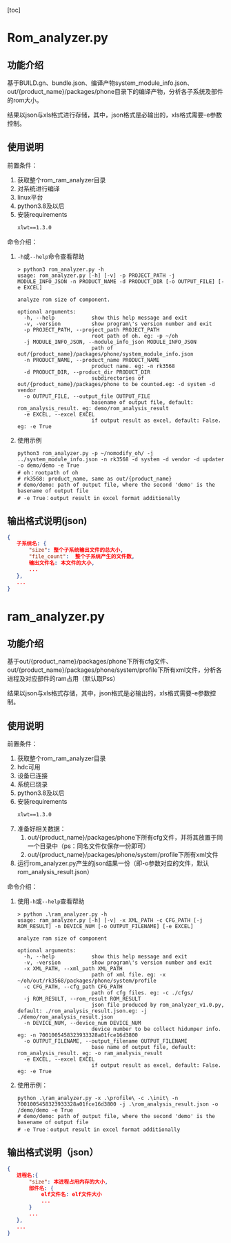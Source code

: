 [toc]

# Rom_analyzer.py

## 功能介绍

基于BUILD.gn、bundle.json、编译产物system_module_info.json、out/{product_name}/packages/phone目录下的编译产物，分析各子系统及部件的rom大小。

结果以json与xls格式进行存储，其中，json格式是必输出的，xls格式需要-e参数控制。

## 使用说明

前置条件：

1. 获取整个rom_ram_analyzer目录
1. 对系统进行编译
1. linux平台
1. python3.8及以后
1. 安装requirements
    ```txt
    xlwt==1.3.0
    ```

命令介绍：

1. `-h`或`--help`命令查看帮助
   ```shell
   > python3 rom_analyzer.py -h
   usage: rom_analyzer.py [-h] [-v] -p PROJECT_PATH -j MODULE_INFO_JSON -n PRODUCT_NAME -d PRODUCT_DIR [-o OUTPUT_FILE] [-e EXCEL]
   
   analyze rom size of component.
   
   optional arguments:
     -h, --help            show this help message and exit
     -v, -version          show program\'s version number and exit
     -p PROJECT_PATH, --project_path PROJECT_PATH
                           root path of oh. eg: -p ~/oh
     -j MODULE_INFO_JSON, --module_info_json MODULE_INFO_JSON
                           path of out/{product_name}/packages/phone/system_module_info.json
     -n PRODUCT_NAME, --product_name PRODUCT_NAME
                           product name. eg: -n rk3568
     -d PRODUCT_DIR, --product_dir PRODUCT_DIR
                           subdirectories of out/{product_name}/packages/phone to be counted.eg: -d system -d vendor
     -o OUTPUT_FILE, --output_file OUTPUT_FILE
                           basename of output file, default: rom_analysis_result. eg: demo/rom_analysis_result
     -e EXCEL, --excel EXCEL
                           if output result as excel, default: False. eg: -e True
   ```
1. 使用示例
   ```shell
   python3 rom_analyzer.py -p ~/nomodify_oh/ -j ../system_module_info.json -n rk3568 -d system -d vendor -d updater -o demo/demo -e True
   # oh：rootpath of oh
   # rk3568: product_name, same as out/{product_name}
   # demo/demo: path of output file, where the second 'demo' is the basename of output file
   # -e True：output result in excel format additionally
   ```

## 输出格式说明(json)


```json
{
   子系统名: {
       "size": 整个子系统输出文件的总大小,
       "file_count":  整个子系统产生的文件数,
       输出文件名: 本文件的大小,
       ...
   },  
   ...
}
```

# ram_analyzer.py

## 功能介绍

基于out/{product_name}/packages/phone下所有cfg文件、out/{product_name}/packages/phone/system/profile下所有xml文件，分析各进程及对应部件的ram占用（默认取Pss）

结果以json与xls格式存储，其中，json格式是必输出的，xls格式需要-e参数控制。

## 使用说明

前置条件：

1. 获取整个rom_ram_analyzer目录
2. hdc可用
2. 设备已连接
3. 系统已烧录
3. python3.8及以后
4. 安装requirements
   ```txt
   xlwt==1.3.0
   ```
5. 准备好相关数据：
   1. out/{product_name}/packages/phone下所有cfg文件，并将其放置于同一个目录中（ps：同名文件仅保存一份即可）
   1. out/{product_name}/packages/phone/system/profile下所有xml文件
6. 运行rom_analyzer.py产生的json结果一份（即-o参数对应的文件，默认rom_analysis_result.json）

命令介绍：

1. 使用`-h`或`--help`查看帮助
   ```shell
   > python .\ram_analyzer.py -h
   usage: ram_analyzer.py [-h] [-v] -x XML_PATH -c CFG_PATH [-j ROM_RESULT] -n DEVICE_NUM [-o OUTPUT_FILENAME] [-e EXCEL]
   
   analyze ram size of component
   
   optional arguments:
     -h, --help            show this help message and exit
     -v, -version          show program\'s version number and exit
     -x XML_PATH, --xml_path XML_PATH
                           path of xml file. eg: -x ~/oh/out/rk3568/packages/phone/system/profile
     -c CFG_PATH, --cfg_path CFG_PATH
                           path of cfg files. eg: -c ./cfgs/
     -j ROM_RESULT, --rom_result ROM_RESULT
                           json file produced by rom_analyzer_v1.0.py, default: ./rom_analysis_result.json.eg: -j ./demo/rom_analysis_result.json
     -n DEVICE_NUM, --device_num DEVICE_NUM
                           device number to be collect hidumper info. eg: -n 7001005458323933328a01fce16d3800
     -o OUTPUT_FILENAME, --output_filename OUTPUT_FILENAME
                           base name of output file, default: rom_analysis_result. eg: -o ram_analysis_result
     -e EXCEL, --excel EXCEL
                           if output result as excel, default: False. eg: -e True
   ```
2. 使用示例：
   ```shell
   python .\ram_analyzer.py -x .\profile\ -c .\init\ -n 7001005458323933328a01fce16d3800 -j .\rom_analysis_result.json -o /demo/demo -e True
   # demo/demo: path of output file, where the second 'demo' is the basename of output file
   # -e True：output result in excel format additionally
   ```
## 输出格式说明（json）
```json
{
   进程名:{
       "size": 本进程占用内存的大小,
       部件名: {
           elf文件名: elf文件大小 
           ...
       }
       ...
   },
   ...
}
```